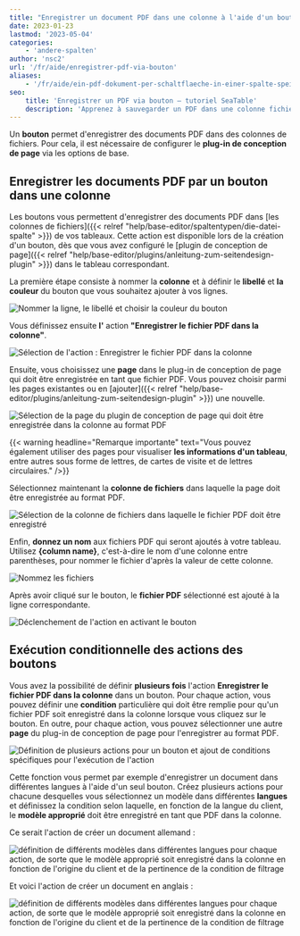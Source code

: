 ```yaml
---
title: "Enregistrer un document PDF dans une colonne à l'aide d'un bouton"
date: 2023-01-23
lastmod: '2023-05-04'
categories:
    - 'andere-spalten'
author: 'nsc2'
url: '/fr/aide/enregistrer-pdf-via-bouton'
aliases:
    - '/fr/aide/ein-pdf-dokument-per-schaltflaeche-in-einer-spalte-speichern'
seo:
    title: 'Enregistrer un PDF via bouton – tutoriel SeaTable'
    description: 'Apprenez à sauvegarder un PDF dans une colonne fichier avec un bouton SeaTable. Gérez aussi des modèles conditionnels par langue d’utilisateur.'
---
```


Un **bouton** permet d'enregistrer des documents PDF dans des colonnes de fichiers. Pour cela, il est nécessaire de configurer le **plug-in de conception de page** via les options de base.

## Enregistrer les documents PDF par un bouton dans une colonne

Les boutons vous permettent d'enregistrer des documents PDF dans [les colonnes de fichiers]({{< relref "help/base-editor/spaltentypen/die-datei-spalte" >}}) de vos tableaux. Cette action est disponible lors de la création d'un bouton, dès que vous avez configuré le [plugin de conception de page]({{< relref "help/base-editor/plugins/anleitung-zum-seitendesign-plugin" >}}) dans le tableau correspondant.

La première étape consiste à nommer la **colonne** et à définir le **libellé** et **la couleur** du bouton que vous souhaitez ajouter à vos lignes.

![Nommer la ligne, le libellé et choisir la couleur du bouton](images/name-button-and-select-colour.png)

Vous définissez ensuite **l'** action **"Enregistrer le fichier PDF dans la colonne"**.

![Sélection de l'action : Enregistrer le fichier PDF dans la colonne](images/create-pdf-design-and-save-to-column.png)

Ensuite, vous choisissez une **page** dans le plug-in de conception de page qui doit être enregistrée en tant que fichier PDF. Vous pouvez choisir parmi les pages existantes ou en [ajouter]({{< relref "help/base-editor/plugins/anleitung-zum-seitendesign-plugin" >}}) une nouvelle.

![Sélection de la page du plugin de conception de page qui doit être enregistrée dans la colonne au format PDF](images/select-file-to-create-PDF-with.png)

{{< warning  headline="Remarque importante"  text="Vous pouvez également utiliser des pages pour visualiser **les informations d'un tableau**, entre autres sous forme de lettres, de cartes de visite et de lettres circulaires." />}}

Sélectionnez maintenant la **colonne de fichiers** dans laquelle la page doit être enregistrée au format PDF.

![Sélection de la colonne de fichiers dans laquelle le fichier PDF doit être enregistré](images/select-column-to-put-PDF.png)

Enfin, **donnez un nom** aux fichiers PDF qui seront ajoutés à votre tableau. Utilisez **{column name}**, c'est-à-dire le nom d'une colonne entre parenthèses, pour nommer le fichier d'après la valeur de cette colonne.

![Nommez les fichiers](images/PDF-file-name.png)

Après avoir cliqué sur le bouton, le **fichier PDF** sélectionné est ajouté à la ligne correspondante.

![Déclenchement de l'action en activant le bouton](images/pdf-example.gif)

## Exécution conditionnelle des actions des boutons

Vous avez la possibilité de définir **plusieurs fois** l'action **Enregistrer le fichier PDF dans la colonne** dans un bouton. Pour chaque action, vous pouvez définir une **condition** particulière qui doit être remplie pour qu'un fichier PDF soit enregistré dans la colonne lorsque vous cliquez sur le bouton. En outre, pour chaque action, vous pouvez sélectionner une autre **page** du plug-in de conception de page pour l'enregistrer au format PDF.

![Définition de plusieurs actions pour un bouton et ajout de conditions spécifiques pour l'exécution de l'action](images/add-several-actions-and-conditions-to-button.jpg)

Cette fonction vous permet par exemple d'enregistrer un document dans différentes langues à l'aide d'un seul bouton. Créez plusieurs actions pour chacune desquelles vous sélectionnez un modèle dans différentes **langues** et définissez la condition selon laquelle, en fonction de la langue du client, le **modèle approprié** doit être enregistré en tant que PDF dans la colonne.

Ce serait l'action de créer un document allemand :

![définition de différents modèles dans différentes langues pour chaque action, de sorte que le modèle approprié soit enregistré dans la colonne en fonction de l'origine du client et de la pertinence de la condition de filtrage](images/create-pdf-via-button-condition-1.png)

Et voici l'action de créer un document en anglais :

![définition de différents modèles dans différentes langues pour chaque action, de sorte que le modèle approprié soit enregistré dans la colonne en fonction de l'origine du client et de la pertinence de la condition de filtrage](images/create-pdf-via-button-condition-2.png)
